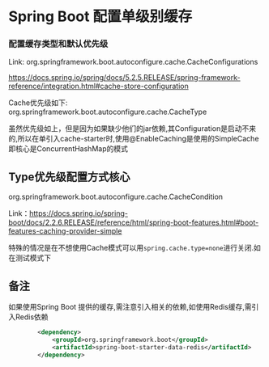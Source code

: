 # Spring Boot 配置单级别缓存

### 配置缓存类型和默认优先级

Link: org.springframework.boot.autoconfigure.cache.CacheConfigurations

https://docs.spring.io/spring/docs/5.2.5.RELEASE/spring-framework-reference/integration.html#cache-store-configuration

Cache优先级如下:
org.springframework.boot.autoconfigure.cache.CacheType

虽然优先级如上，但是因为如果缺少他们的jar依赖,其Configuration是启动不来的,所以在单引入cache-starter时,使用@EnableCaching是使用的SimpleCache即核心是ConcurrentHashMap的模式

## Type优先级配置方式核心

org.springframework.boot.autoconfigure.cache.CacheCondition

Link：https://docs.spring.io/spring-boot/docs/2.2.6.RELEASE/reference/html/spring-boot-features.html#boot-features-caching-provider-simple

特殊的情况是在不想使用Cache模式可以用`spring.cache.type=none`进行关闭.如在测试模式下


## 备注

如果使用Spring Boot 提供的缓存,需注意引入相关的依赖,如使用Redis缓存,需引入Redis依赖

```xml
        <dependency>
            <groupId>org.springframework.boot</groupId>
            <artifactId>spring-boot-starter-data-redis</artifactId>
        </dependency>
```
